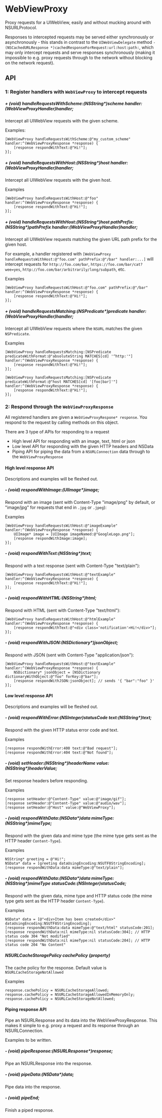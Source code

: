 WebViewProxy
============

Proxy requests for a UIWebView, easily and without mucking around with NSURLProtocol.

Responses to intercepted requests may be served either synchronously or asynchronously - this stands in contrast to the `UIWebViewDelegate` method `-(NSCachedURLResponse *)cachedResponseForRequest:url:host:path:`, which may only intercept requests and serve responses synchronously (making it impossible to e.g. proxy requests through to the network without blocking on the network request).

API
---

### 1: Register handlers with `WebViewProxy` to intercept requests

##### + (void) handleRequestsWithScheme:(NSString\*)scheme handler:(WebViewProxyHandler)handler;

Intercept all UIWebView requests with the given scheme.

Examples:

	[WebViewProxy handleRequestsWithScheme:@"my_custom_scheme" handler:^(WebViewProxyResponse *response) {
		[response respondWithText:@"Hi!"];
	}];

##### + (void) handleRequestsWithHost:(NSString\*)host handler:(WebViewProxyHandler)handler;

Intercept all UIWebView requests with the given host.

Examples
	
	[WebViewProxy handleRequestsWithHost:@"foo" handler:^(WebViewProxyResponse *response) {
		[response respondWithText:@"Hi!"];
	}];

##### + (void) handleRequestsWithHost:(NSString\*)host pathPrefix:(NSString\*)pathPrefix handler:(WebViewProxyHandler)handler;

Intercept all UIWebView requests matching the given URL path prefix for the given host.

For example, a handler registered with `[WebViewProxy handleRequestsWithHost:@"foo.com" pathPrefix:@"/bar" handler:...]` will intercept requests for `http://foo.com/bar`, `https://foo.com/bar/cat?wee=yes`, `http://foo.com/bar/arbitrarily/long/subpath`, etc.

Examples
	
	[WebViewProxy handleRequestsWithHost:@"foo.com" pathPrefix:@"/bar" handler:^(WebViewProxyResponse *response) {
		[response respondWithText:@"Hi!"];
	}];

##### + (void) handleRequestsMatching:(NSPredicate\*)predicate handler:(WebViewProxyHandler)handler;

Intercept all UIWebView requests where the `NSURL` matches the given `NSPredicate`.

Examples

	[WebViewProxy handleRequestsMatching:[NSPredicate predicateWithFormat:@"absoluteString MATCHES[cd] '^http:'"] handler:^(WebViewProxyResponse *response) {
		[response respondWithText:@"Hi!"];
	}];
	
	[WebViewProxy handleRequestsMatching:[NSPredicate predicateWithFormat:@"host MATCHES[cd] '[foo|bar]'"]  handler:^(WebViewProxyResponse *response) {
		[response respondWithText:@"Hi!"];
	}];


### 2: Respond through the `WebViewProxyResponse`

All registered handlers are given a `WebViewProxyRespone* response`. You respond to the request by calling methods on this object.

There are 3 type of APIs for responding to a request

- High level API for responding with an image, text, html or json
- Low level API for responding with the given HTTP headers and NSData
- Piping API for piping the data from a `NSURLConnection` data through to the `WebViewProxyResponse`

#### High level response API

Descriptions and examples will be fleshed out.

##### - (void) respondWithImage:(UIImage\*)image;
Respond with an image (sent with Content-Type "image/png" by default, or "image/jpg" for requests that end in `.jpg` or `.jpeg`):

Examples

	[WebViewProxy handleRequestsWithHost:@"imageExample" handler:^(WebViewProxyResponse *response) {
		UIImage* image = [UIImage imageNamed:@"GoogleLogo.png"];
		[response respondWithImage:image];
	}];

##### - (void) respondWithText:(NSString\*)text;
Respond with a text response (sent with Content-Type "text/plain"):

	[WebViewProxy handleRequestsWithHost:@"textExample" handler:^(WebViewProxyResponse *response) {
		[response respondWithText:@"Hi!"];
	}];

##### - (void) respondWithHTML:(NSString\*)html;
Respond with HTML (sent with Content-Type "text/html"):

	[WebViewProxy handleRequestsWithHost:@"htmlExample" handler:^(WebViewProxyResponse *response) {
		[response respondWithText:@"<div class='notification'>Hi!</div>"];
	}];

##### - (void) respondWithJSON:(NSDictionary\*)jsonObject;
Respond with JSON (sent with Content-Type "application/json"):

	[WebViewProxy handleRequestsWithHost:@"textExample" handler:^(WebViewProxyResponse *response) {
		NSDictionary* jsonObject = [NSDictionary dictionaryWithObject:@"foo" forKey:@"bar"];
		[response respondWithJSON:jsonObject]; // sends '{ "bar":"foo" }'
	}];


#### Low level response API

Descriptions and examples will be fleshed out.

##### - (void) respondWithError:(NSInteger)statusCode text:(NSString\*)text;
Respond with the given HTTP status error code and text.

Examples

	[response respondWithError:400 text:@"Bad request"];
	[response respondWithError:404 text:@"Not found"];

##### - (void) setHeader:(NSString\*)headerName value:(NSString\*)headerValue;
Set response headers before responding.

Examples

	[response setHeader:@"Content-Type" value:@"image/gif"];
	[response setHeader:@"Content-Type" value:@"audio/wav"];
	[response setHeader:@"Host" value:@"WebViewProxy"];

##### - (void) respondWithData:(NSData\*)data mimeType:(NSString\*)mimeType;

Respond with the given data and mime type (the mime type gets sent as the HTTP header `Content-Type`).

Examples

	NSString* greeting = @"Hi!";
	NSData* data = [greeting dataUsingEncoding:NSUTF8StringEncoding];
	[response respondWithData:data mimeType:@"text/plain"];

##### - (void) respondWithData:(NSData\*)data mimeType:(NSString\*)mimeType statusCode:(NSInteger)statusCode;

Respond with the given data, mime type and HTTP status code (the mime type gets sent as the HTTP header `Content-Type`).

Examples

	NSData* data = [@"<div>Item has been created</div>" dataUsingEncoding:NSUTF8StringEncoding];
	[response respondWithData:data mimeType:@"text/html" statusCode:201];
	[response respondWithData:nil mimeType:nil statusCode:304]; // HTTP status code 304 "Not modified"
	[response respondWithData:nil mimeType:nil statusCode:204]; // HTTP status code 204 "No Content"

##### NSURLCacheStoragePolicy cachePolicy (property)

The cache policy for the response. Default value is `NSURLCacheStorageNotAllowed`

Examples

	response.cachePolicy = NSURLCacheStorageAllowed;
	response.cachePolicy = NSURLCacheStorageAllowedInMemoryOnly;
	response.cachePolicy = NSURLCacheStorageNotAllowed;


#### Piping response API

Pipe an NSURLResponse and its data into the WebViewProxyResponse. This makes it simple to e.g. proxy a request and its response through an NSURLConnection.

Examples to be written.

##### - (void) pipeResponse:(NSURLResponse\*)response;

Pipe an NSURLResponse into the response.

##### - (void) pipeData:(NSData\*)data;

Pipe data into the response.

##### - (void) pipeEnd;

Finish a piped response.
